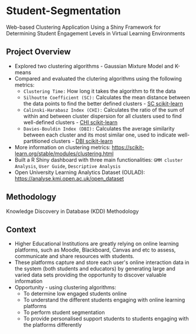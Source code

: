 # Student-Segmentation
Web-based Clustering Application Using a Shiny Framework for Determining Student Engagement Levels in Virtual Learning Environments

## Project Overview 
- Explored two clustering algorithms - Gaussian Mixture Model and K-means 
- Compared and evaluated the clutering algorithms using the following metrics:
  - `Clustering Time:` How long it takes the algorithm to fit the data
  - `Silhoutte Coefficient (SC):` Calculates the mean distance between the data points to find the better defined clusters - [SC scikit-learn](https://scikit-learn.org/stable/modules/generated/sklearn.metrics.silhouette_score.html#sklearn.metrics.silhouette_score)
  - `Calinski-Harabasz Index (CHI):` Calculates the ratio of the sum of within and between cluster dispersion for all clusters used to find well-defined clusters - [CHI scikit-learn](https://scikit-learn.org/stable/modules/generated/sklearn.metrics.calinski_harabasz_score.html)
  - `Davies-Bouldin Index (DBI):`  Calculates the average similarity between each cluster and its most similar one, used to indicate well-partitioned clusters - [DBI scikit-learn](https://scikit-learn.org/stable/modules/generated/sklearn.metrics.davies_bouldin_score.html#sklearn.metrics.davies_bouldin_score)
- More information on clustering metrics: https://scikit-learn.org/stable/modules/clustering.html
- Built a R Shiny dashboard with three main functionalities: `GMM cluster Analysis`, `User Guide`, `Descriptive Analysis`
- Open University Learning Analytics Dataset (OULAD): https://analyse.kmi.open.ac.uk/open_dataset

## Methodology 
Knowledge Discovery in Database (KDD) Methodology


## Context 
- Higher Educational Institutions are greatly relying on online learning platforms, such as Moodle, Blackboard, Canvas and etc to assess, communicate and share resources with students. 
- These platforms capture and store each user's online interaction data in the system (both students and educators) by generating large and varied data sets providing the opportunity to discover valuable information
- Opportunity - using clustering algorithms:
  - To determine low engaged students online
  - To understand the different students engaging with online learning platforms
  - To perform student segmentation 
  - To provide personalised support students to students engaging with the platforms differently


 
